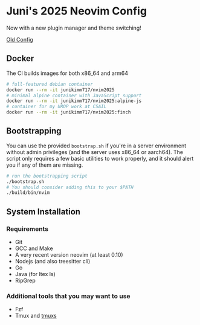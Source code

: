 # Juni's 2025 Neovim Config

Now with a new plugin manager and theme switching!

[Old Config](https://git.junickim.me/junikimm717/nvim2023)

## Docker

The CI builds images for both x86_64 and arm64

```bash
# full-featured debian container
docker run --rm -it junikimm717/nvim2025
# minimal alpine container with JavaScript support
docker run --rm -it junikimm717/nvim2025:alpine-js
# container for my UROP work at CSAIL
docker run --rm -it junikimm717/nvim2025:finch
```

## Bootstrapping

You can use the provided `bootstrap.sh` if you're in a server environment
without admin privileges (and the server uses x86_64 or aarch64). The script
only requires a few basic utilities to work properly, and it should alert you if
any of them are missing.

```sh
# run the bootstrapping script
./bootstrap.sh
# You should consider adding this to your $PATH
./build/bin/nvim
```

## System Installation

### Requirements

- Git
- GCC and Make
- A very recent version neovim (at least 0.10)
- Nodejs (and also treesitter cli)
- Go
- Java (for ltex ls)
- RipGrep

### Additional tools that you may want to use

- Fzf
- Tmux and [tmuxs](https://github.com/junikimm717/tmuxs)
